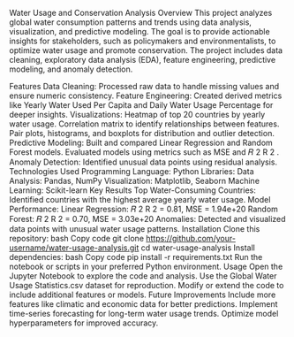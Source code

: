 Water Usage and Conservation Analysis
Overview
This project analyzes global water consumption patterns and trends using data analysis, visualization, and predictive modeling. The goal is to provide actionable insights for stakeholders, such as policymakers and environmentalists, to optimize water usage and promote conservation. The project includes data cleaning, exploratory data analysis (EDA), feature engineering, predictive modeling, and anomaly detection.

Features
Data Cleaning: Processed raw data to handle missing values and ensure numeric consistency.
Feature Engineering: Created derived metrics like Yearly Water Used Per Capita and Daily Water Usage Percentage for deeper insights.
Visualizations:
Heatmap of top 20 countries by yearly water usage.
Correlation matrix to identify relationships between features.
Pair plots, histograms, and boxplots for distribution and outlier detection.
Predictive Modeling:
Built and compared Linear Regression and Random Forest models.
Evaluated models using metrics such as MSE and 
𝑅
2
R 
2
 .
Anomaly Detection: Identified unusual data points using residual analysis.
Technologies Used
Programming Language: Python
Libraries:
Data Analysis: Pandas, NumPy
Visualization: Matplotlib, Seaborn
Machine Learning: Scikit-learn
Key Results
Top Water-Consuming Countries: Identified countries with the highest average yearly water usage.
Model Performance:
Linear Regression: 
𝑅
2
R 
2
  = 0.81, MSE = 1.94e+20
Random Forest: 
𝑅
2
R 
2
  = 0.70, MSE = 3.03e+20
Anomalies: Detected and visualized data points with unusual water usage patterns.
Installation
Clone this repository:
bash
Copy code
git clone https://github.com/your-username/water-usage-analysis.git
cd water-usage-analysis
Install dependencies:
bash
Copy code
pip install -r requirements.txt
Run the notebook or scripts in your preferred Python environment.
Usage
Open the Jupyter Notebook to explore the code and analysis.
Use the Global Water Usage Statistics.csv dataset for reproduction.
Modify or extend the code to include additional features or models.
Future Improvements
Include more features like climatic and economic data for better predictions.
Implement time-series forecasting for long-term water usage trends.
Optimize model hyperparameters for improved accuracy.
